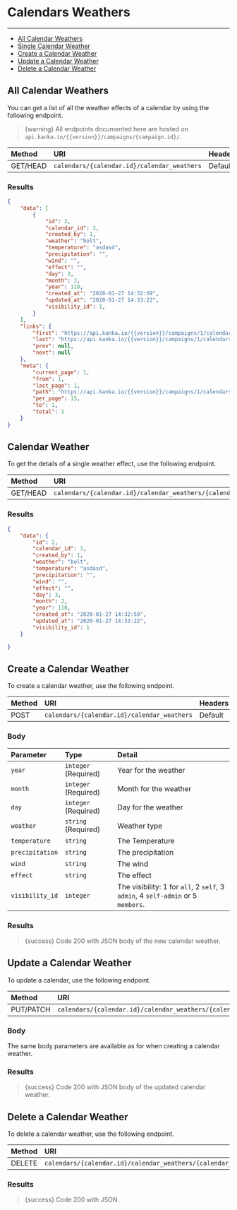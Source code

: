 # Calendars Weathers

---

- [All Calendar Weathers](#all-calendar-weathers)
- [Single Calendar Weather](#calendar-weather)
- [Create a Calendar Weather](#create-calendar-weather)
- [Update a Calendar Weather](#update-calendar-weather)
- [Delete a Calendar Weather](#delete-calendar-weather)

<a name="all-calendar-weathers"></a>
## All Calendar Weathers

You can get a list of all the weather effects of a calendar by using the following endpoint.

> {warning} All endpoints documented here are hosted on `api.kanka.io/{{version}}/campaigns/{campaign.id}/`.


| Method | URI | Headers |
| :- |   :-   |  :-  |
| GET/HEAD | `calendars/{calendar.id}/calendar_weathers` | Default |

### Results
```json
{
    "data": [
        {
            "id": 2,
            "calendar_id": 3,
            "created_by": 1,
            "weather": "bolt",
            "temperature": "asdasd",
            "precipitation": "",
            "wind": "",
            "effect": "",
            "day": 3,
            "month": 2,
            "year": 110,
            "created_at": "2020-01-27 14:32:59",
            "updated_at": "2020-01-27 14:33:22",
            "visibility_id": 1,
        }
    ],
    "links": {
        "first": "https://api.kanka.io/{{version}}/campaigns/1/calendars/1/calendar_weathers?page=1",
        "last": "https://api.kanka.io/{{version}}/campaigns/1/calendars/1/calendar_weathers?page=1",
        "prev": null,
        "next": null
    },
    "meta": {
        "current_page": 1,
        "from": 1,
        "last_page": 1,
        "path": "https://api.kanka.io/{{version}}/campaigns/1/calendars/1/calendar_weathers",
        "per_page": 15,
        "to": 1,
        "total": 1
    }
}
```


<a name="calendar-weather"></a>
## Calendar Weather

To get the details of a single weather effect, use the following endpoint.

| Method | URI | Headers |
| :- |   :-   |  :-  |
| GET/HEAD | `calendars/{calendar.id}/calendar_weathers/{calendar_weather.id}` | Default |

### Results
```json
{
    "data": {
        "id": 2,
        "calendar_id": 3,
        "created_by": 1,
        "weather": "bolt",
        "temperature": "asdasd",
        "precipitation": "",
        "wind": "",
        "effect": "",
        "day": 3,
        "month": 2,
        "year": 110,
        "created_at": "2020-01-27 14:32:59",
        "updated_at": "2020-01-27 14:33:22",
        "visibility_id": 1
    }

}
```


<a name="create-calendar-weather"></a>
## Create a Calendar Weather

To create a calendar weather, use the following endpoint.

| Method | URI | Headers |
| :- |   :-   |  :-  |
| POST | `calendars/{calendar.id}/calendar_weathers` | Default |

### Body

| Parameter | Type | Detail |
| :- |   :-   |  :-  |
| `year` | `integer` (Required) | Year for the weather |
| `month` | `integer` (Required) | Month for the weather |
| `day` | `integer` (Required) | Day for the weather |
| `weather` | `string` (Required) | Weather type |
| `temperature` | `string` | The Temperature |
| `precipitation` | `string` | The precipitation |
| `wind` | `string` | The wind |
| `effect` | `string` | The effect |
| `visibility_id` | `integer` | The visibility: 1 for `all`, 2 `self`, 3 `admin`, 4 `self-admin` or 5 `members`. |

### Results

> {success} Code 200 with JSON body of the new calendar weather.


<a name="update-calendar-weather"></a>
## Update a Calendar Weather

To update a calendar, use the following endpoint.

| Method | URI | Headers |
| :- |   :-   |  :-  |
| PUT/PATCH | `calendars/{calendar.id}/calendar_weathers/{calendar_weather.id}` | Default |

### Body

The same body parameters are available as for when creating a calendar weather.

### Results

> {success} Code 200 with JSON body of the updated calendar weather.


<a name="delete-calendar-weather"></a>
## Delete a Calendar Weather

To delete a calendar weather, use the following endpoint.

| Method | URI | Headers |
| :- |   :-   |  :-  |
| DELETE | `calendars/{calendar.id}/calendar_weathers/{calendar_weather.id}` | Default |

### Results

> {success} Code 200 with JSON.
